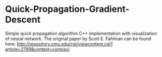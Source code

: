 # Quick-Propagation-Gradient-Descent
Simple quick propagation algorithm C++ implementation with visualization of neural network.
The original paper by Scott E. Fahlman can be found here: http://repository.cmu.edu/cgi/viewcontent.cgi?article=2799&context=compsci
